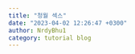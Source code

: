 ```yaml
---
title: "청월 섹스"
date: "2023-04-02 12:26:47 +0300"
author: NrdyBhu1
category: tutorial blog
---
```

